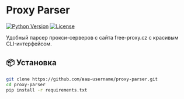 # Proxy Parser

[![Python Version](https://img.shields.io/badge/python-3.7%2B-blue)](https://python.org)
[![License](https://img.shields.io/badge/license-MIT-green)](LICENSE)

Удобный парсер прокси-серверов с сайта free-proxy.cz с красивым CLI-интерфейсом.

## 📦 Установка
```bash
git clone https://github.com/ваш-username/proxy-parser.git
cd proxy-parser
pip install -r requirements.txt
